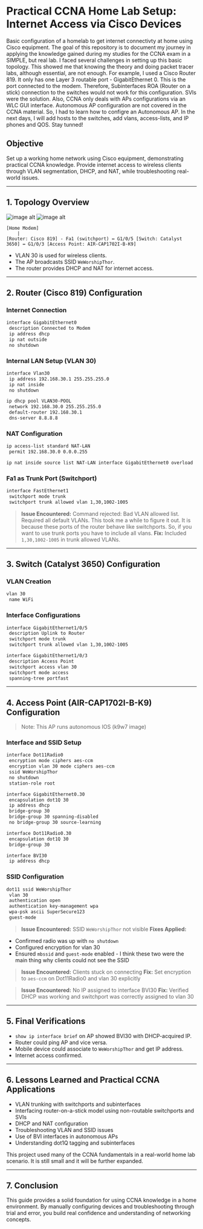 # Practical CCNA Home Lab Setup: Internet Access via Cisco Devices

Basic configuration of a homelab to get internet connectivty at home using Cisco equipment. The goal of this repository is to document my journey in applying the knowledge gained during my studies for the CCNA exam in a SIMPLE, but real lab. I faced several challenges in setting up this basic topology. This showed me that knowing the theory and doing packet tracer labs, although essential, are not enough. For example, I used a Cisco Router 819. It only has one Layer 3 routable port - GigabitEthernet 0. This is the port connected to the modem. Therefore, Subinterfaces ROA (Router on a stick) connection to the switches would not work for this configuration. SVIs were the solution. Also, CCNA only deals with APs configurations via an WLC GUI interface. Autonomous AP configuration are not covered in the CCNA material. So, I had to learn how to configre an Autonomous AP. In the next days, I will add hosts to the switches, add vlans, access-lists, and IP phones and QOS. Stay tunned!

## Objective

Set up a working home network using Cisco equipment, demonstrating practical CCNA knowledge. Provide internet access to wireless clients through VLAN segmentation, DHCP, and NAT, while troubleshooting real-world issues.

---

## 1. **Topology Overview**
![image alt](https://github.com/leomarqueslima/ccnahomelab/blob/93534e2dde9139dffd42ef3880cac8737ed5fb00/Topology%20photo.jpg)
![image alt](https://github.com/leomarqueslima/ccnahomelab/blob/743ba55e36a51e2322a847b01aeee0bb51101c04/topology.png)
```
[Home Modem]
    |
[Router: Cisco 819] - Fa1 (switchport) ↔ G1/0/5 [Switch: Catalyst 3650] ↔ G1/0/3 [Access Point: AIR-CAP1702I-B-K9]
```

- VLAN 30 is used for wireless clients.
- The AP broadcasts SSID `WeWorshipThor`.
- The router provides DHCP and NAT for internet access.

---

## 2. **Router (Cisco 819) Configuration**

### Internet Connection

```bash
interface GigabitEthernet0
 description Connected to Modem
 ip address dhcp
 ip nat outside
 no shutdown
```

### Internal LAN Setup (VLAN 30)

```bash
interface Vlan30
 ip address 192.168.30.1 255.255.255.0
 ip nat inside
 no shutdown

ip dhcp pool VLAN30-POOL
 network 192.168.30.0 255.255.255.0
 default-router 192.168.30.1
 dns-server 8.8.8.8
```

### NAT Configuration

```bash
ip access-list standard NAT-LAN
 permit 192.168.30.0 0.0.0.255

ip nat inside source list NAT-LAN interface GigabitEthernet0 overload
```

### Fa1 as Trunk Port (Switchport)

```bash
interface FastEthernet1
 switchport mode trunk
 switchport trunk allowed vlan 1,30,1002-1005
```

> **Issue Encountered:** Command rejected: Bad VLAN allowed list. Required all default VLANs. This took me a while to figure it out. It is because these ports of the router behave like switchports. So, if you want to use trunk ports you have to include all vlans. **Fix:** Included `1,30,1002-1005` in trunk allowed VLANs.

---

## 3. **Switch (Catalyst 3650) Configuration**

### VLAN Creation

```bash
vlan 30
 name WiFi
```

### Interface Configurations

```bash
interface GigabitEthernet1/0/5
 description Uplink to Router
 switchport mode trunk
 switchport trunk allowed vlan 1,30,1002-1005

interface GigabitEthernet1/0/3
 description Access Point
 switchport access vlan 30
 switchport mode access
 spanning-tree portfast
```

---

## 4. **Access Point (AIR-CAP1702I-B-K9) Configuration**

> Note: This AP runs autonomous IOS (k9w7 image)

### Interface and SSID Setup

```bash
interface Dot11Radio0
 encryption mode ciphers aes-ccm
 encryption vlan 30 mode ciphers aes-ccm
 ssid WeWorshipThor
 no shutdown
 station-role root

interface GigabitEthernet0.30
 encapsulation dot1Q 30
 ip address dhcp
 bridge-group 30
 bridge-group 30 spanning-disabled
 no bridge-group 30 source-learning

interface Dot11Radio0.30
 encapsulation dot1Q 30
 bridge-group 30

interface BVI30
 ip address dhcp
```

### SSID Configuration

```bash
dot11 ssid WeWorshipThor
 vlan 30
 authentication open
 authentication key-management wpa
 wpa-psk ascii SuperSecure123
 guest-mode
```

> **Issue Encountered:** SSID `WeWorshipThor` not visible **Fixes Applied:**
> 
- Confirmed radio was up with `no shutdown`
- Configured encryption for vlan 30
- Ensured `mbssid` and `guest-mode` enabled - I think these two were the main thing why clients could not see the SSID

> **Issue Encountered:** Clients stuck on connecting **Fix:** Set encryption to `aes-ccm` on Dot11Radio0 and vlan 30 explicitly

> **Issue Encountered:** No IP assigned to interface BVI30 **Fix:** Verified DHCP was working and switchport was correctly assigned to vlan 30

---

## 5. **Final Verifications**

- `show ip interface brief` on AP showed BVI30 with DHCP-acquired IP.
- Router could ping AP and vice versa.
- Mobile device could associate to `WeWorshipThor` and get IP address.
- Internet access confirmed.

---

## 6. **Lessons Learned and Practical CCNA Applications**

- VLAN trunking with switchports and subinterfaces
- Interfacing router-on-a-stick model using non-routable switchports and SVIs
- DHCP and NAT configuration
- Troubleshooting VLAN and SSID issues
- Use of BVI interfaces in autonomous APs
- Understanding dot1Q tagging and subinterfaces

This project used many of the CCNA fundamentals in a real-world home lab scenario. It is still small and it will be further expanded.

---



## 7. **Conclusion**

This guide provides a solid foundation for using CCNA knowledge in a home environment. By manually configuring devices and troubleshooting through trial and error, you build real confidence and understanding of networking concepts.

